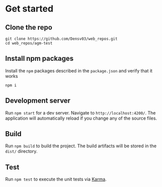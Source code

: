 # Get started
## Clone the repo
```
git clone https://github.com/Densv03/web_repos.git
cd web_repos/agm-test
```

## Install npm packages
Install the `npm` packages described in the `package.json` and verify that it works

```
npm i
```

## Development server

Run `npm start` for a dev server. Navigate to `http://localhost:4200/`. The application will automatically reload if you change any of the source files.

## Build
Run `npm build` to build the project. The build artifacts will be stored in the `dist/` directory.

## Test

Run `npm test` to execute the unit tests via [Karma](https://karma-runner.github.io).
